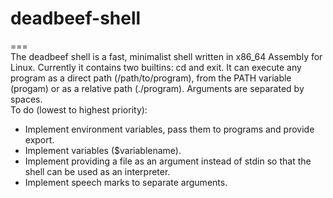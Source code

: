 # deadbeef-shell
===  
The deadbeef shell is a fast, minimalist shell written in x86\_64 
Assembly for Linux. Currently it contains two builtins: cd and exit. It 
can execute any program as a direct path (/path/to/program), from the PATH 
variable (progam) or as a relative path (./program). Arguments are 
separated by spaces.  
To do (lowest to highest priority):  
 - Implement environment variables, pass them to programs and provide 
 export.
 - Implement variables ($variablename).
 - Implement providing a file as an argument instead of stdin so that the 
 shell can be used as an interpreter.  
 - Implement speech marks to separate arguments.  
